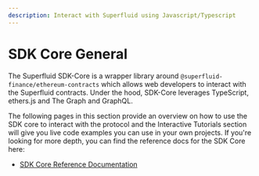 ```yaml
---
description: Interact with Superfluid using Javascript/Typescript
---
```


# SDK Core General

The Superfluid SDK-Core is a wrapper library around `@superfluid-finance/ethereum-contracts` which allows web developers to interact with the Superfluid contracts. Under the hood, SDK-Core leverages TypeScript, ethers.js and The Graph and GraphQL.

The following pages in this section provide an overview on how to use the SDK core to interact with the protocol and the Interactive Tutorials section will give you live code examples you can use in your own projects. If you're looking for more depth, you can find the reference docs for the SDK Core here:

* [SDK Core Reference Documentation](https://refs.superfluid.finance/sdk-core@0.3.2/)
